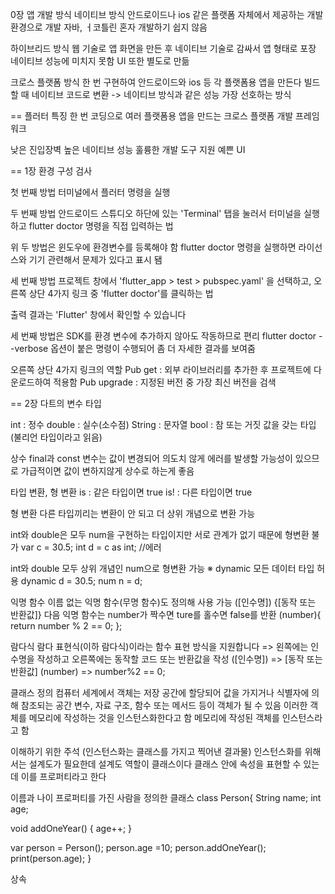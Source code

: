 0장
앱 개발 방식
네이티브 방식
안드로이드나 ios 같은 플랫폼 자체에서 제공하는 개발환경으로 개발
자바, ㅓ코틀린
혼자 개발하기 쉽지 않음

하이브리드 방식
웹 기술로 앱 화면을 만든 후 네이티브 기술로 감싸서 앱 형태로 포장
네이티브 성능에 미치지 못함
UI 또한 별도로 만듦

크로스 플랫폼 방식
한 번 구현하여 안드로이드와 ios 등 각 플랫폼용 앱을 만든다
빌드할 때 네이티브 코드로 변환 -> 네이티브 방식과 같은 성능
가장 선호하는 방식

==
플러터 특징
한 번 코딩으로 여러 플랫폼용 앱을 만드는 크로스 플랫폼 개발 프레임워크

낮은 진입장벽
높은 네이티브 성능
훌륭한 개발 도구 지원
예쁜 UI

==
1장
환경 구성 검사

첫 번째 방법
터미널에서 플러터 명령을 실행

두 번째 방법
안드로이드 스튜디오 하단에 있는 'Terminal' 탭을 눌러서 터미널을 실행하고 flutter doctor 명령을 직접 입력하는 법

위 두 방법은 윈도우에 환경변수를 등록해야 함
flutter doctor 명령을 실행하면 라이선스와 기기 관련해서 문제가 있다고 표시 됌

세 번째 방법
프로젝트 창에서 'flutter_app > test > pubspec.yaml' 을 선택하고,
오른쪽 상단 4가지 링크 중 'flutter doctor'를 클릭하는 법

출력 결과는 'Flutter' 창에서 확인할 수 있습니다

세 번째 방법은 SDK를 환경 변수에 추가하지 않아도 작동하므로 편리
flutter doctor --verbose 옵션이 붙은 명령이 수행되어 좀 더 자세한 결과를 보여줌

오른쪽 상단 4가지 링크의 역할
Pub get : 외부 라이브러리를 추가한 후 프로젝트에 다운로드하여 적용함
Pub upgrade : 지정된 버전 중 가장 최신 버전을 검색

==
2장
다트의 변수 타입

int : 정수
double : 실수(소수점)
String : 문자열
bool : 참 또는 거짓 값을 갖는 타입(불리언 타입이라고 읽음)

상수 final과 const
변수는 값이 변경되어 의도치 않게 에러를 발생할 가능성이 있으므로 가급적이면 값이 변하지않게 상수로 하는게 좋음

타입 변환, 형 변환
is : 같은 타입이면 true
is! : 다른 타입이면 true

형 변환
다른 타입끼리는 변환이 안 되고 더 상위 개념으로 변환 가능

int와 double은 모두 num을 구현하는 타입이지만 서로 관계가 없기 때문에 형변환 불가
var c = 30.5;
int d = c as int; //에러

int와 double 모두 상위 개념인 num으로 형변환 가능
※ dynamic 모든 데이터 타입 허용
dynamic d = 30.5;
num n = d;

익명 함수 
이름 없는 익명 함수(무명 함수)도 정의해 사용 가능
([인수명]) {[동작 또는 반환값]}
다음 익명 함수는 number가 짝수면 ture를 홀수면 false를 반환
(number){
   return number % 2 == 0;
};

람다식
람다 표현식(이하 람다식)이라는 함수 표현 방식을 지원합니다
=> 왼쪽에는 인수명을 작성하고 오른쪽에는 동작할 코드 또는 반환값을 작성
([인수명]) => [동작 또는 반환값]
(number) => number%2 == 0;

클래스 정의
컴퓨터 세계에서 객체는 저장 공간에 할당되어 값을 가지거나 식별자에 의해 참조되는 공간
변수, 자료 구조, 함수 또는 메서드 등이 객체가 될 수 있음
이러한 객체를 메모리에 작성하는 것을 인스턴스화한다고 함
메모리에 작성된 객체를 인스턴스라고 함

이해하기 위한 주석 (인스턴스화는 클래스를 가지고 찍어낸 결과물)
인스턴스화를 위해서는 설계도가 필요한데 설계도 역할이 클래스이다
클래스 안에 속성을 표현할 수 있는데 이를 프로퍼티라고 한다

이름과 나이 프로퍼티를 가진 사람을 정의한 클래스
class Person{
   String name;
   int age;

   void addOneYear() {
     age++;
   }

var person = Person();
person.age =10;
person.addOneYear();
print(person.age);
}

상속








































